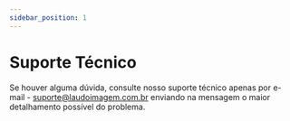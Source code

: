 ```yaml
---
sidebar_position: 1
---
```


# Suporte Técnico

Se houver alguma dúvida, consulte nosso suporte técnico apenas
por e-mail -
[suporte@laudoimagem.com.br](mailto:suporte@laudoimagem.com.br)
enviando na mensagem o maior detalhamento possível do problema.